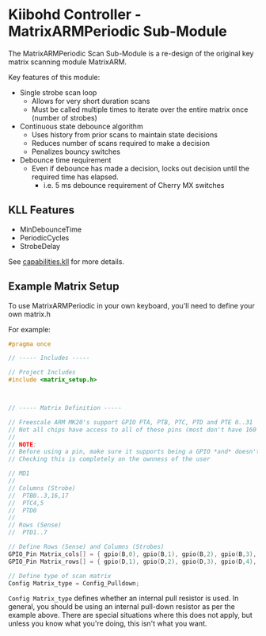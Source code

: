 # Kiibohd Controller - MatrixARMPeriodic Sub-Module

The MatrixARMPeriodic Scan Sub-Module is a re-design of the original key matrix scanning module MatrixARM.

Key features of this module:

* Single strobe scan loop
  - Allows for very short duration scans
  - Must be called multiple times to iterate over the entire matrix once (number of strobes)
* Continuous state debounce algorithm
  - Uses history from prior scans to maintain state decisions
  - Reduces number of scans required to make a decision
  - Penalizes bouncy switches
* Debounce time requirement
  - Even if debounce has made a decision, locks out decision until the required time has elapsed.
    + i.e. 5 ms debounce requirement of Cherry MX switches


## KLL Features

* MinDebounceTime
* PeriodicCycles
* StrobeDelay

See [capabilities.kll](capabilities.kll) for more details.


## Example Matrix Setup

To use MatrixARMPeriodic in your own keyboard, you'll need to define your own matrix.h

For example:
```c
#pragma once

// ----- Includes -----

// Project Includes
#include <matrix_setup.h>



// ----- Matrix Definition -----

// Freescale ARM MK20's support GPIO PTA, PTB, PTC, PTD and PTE 0..31
// Not all chips have access to all of these pins (most don't have 160 pins :P)
//
// NOTE:
// Before using a pin, make sure it supports being a GPIO *and* doesn't have a default pull-up/pull-down
// Checking this is completely on the ownness of the user

// MD1
//
// Columns (Strobe)
//  PTB0..3,16,17
//  PTC4,5
//  PTD0
//
// Rows (Sense)
//  PTD1..7

// Define Rows (Sense) and Columns (Strobes)
GPIO_Pin Matrix_cols[] = { gpio(B,0), gpio(B,1), gpio(B,2), gpio(B,3), gpio(B,16), gpio(B,17), gpio(C,4), gpio(C,5), gpio(D,0) };
GPIO_Pin Matrix_rows[] = { gpio(D,1), gpio(D,2), gpio(D,3), gpio(D,4), gpio(D,5), gpio(D,6), gpio(D,7) };

// Define type of scan matrix
Config Matrix_type = Config_Pulldown;
```

`Config Matrix_type` defines whether an internal pull resistor is used.
In general, you should be using an internal pull-down resistor as per the example above.
There are special situations where this does not apply, but unless you know what you're doing, this isn't what you want.

